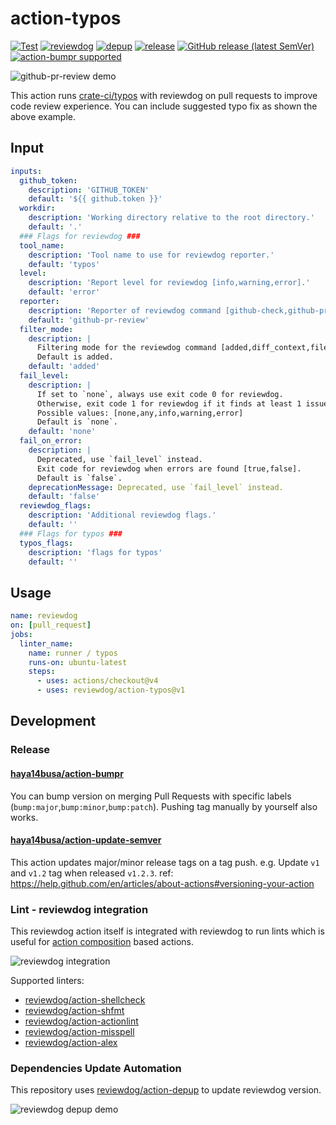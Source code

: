 # action-typos

[![Test](https://github.com/reviewdog/action-typos/workflows/Test/badge.svg)](https://github.com/reviewdog/action-typos/actions?query=workflow%3ATest)
[![reviewdog](https://github.com/reviewdog/action-typos/workflows/reviewdog/badge.svg)](https://github.com/reviewdog/action-typos/actions?query=workflow%3Areviewdog)
[![depup](https://github.com/reviewdog/action-typos/workflows/depup/badge.svg)](https://github.com/reviewdog/action-typos/actions?query=workflow%3Adepup)
[![release](https://github.com/reviewdog/action-typos/workflows/release/badge.svg)](https://github.com/reviewdog/action-typos/actions?query=workflow%3Arelease)
[![GitHub release (latest SemVer)](https://img.shields.io/github/v/release/reviewdog/action-typos?logo=github&sort=semver)](https://github.com/reviewdog/action-typos/releases)
[![action-bumpr supported](https://img.shields.io/badge/bumpr-supported-ff69b4?logo=github&link=https://github.com/haya14busa/action-bumpr)](https://github.com/haya14busa/action-bumpr)

![github-pr-review demo](https://github.com/reviewdog/action-typos/assets/3797062/c1870265-079c-477e-96af-92683bc1998c)

This action runs [crate-ci/typos](https://github.com/crate-ci/typos) with reviewdog on pull requests to improve code review experience.
You can include suggested typo fix as shown the above example.

## Input

```yaml
inputs:
  github_token:
    description: 'GITHUB_TOKEN'
    default: '${{ github.token }}'
  workdir:
    description: 'Working directory relative to the root directory.'
    default: '.'
  ### Flags for reviewdog ###
  tool_name:
    description: 'Tool name to use for reviewdog reporter.'
    default: 'typos'
  level:
    description: 'Report level for reviewdog [info,warning,error].'
    default: 'error'
  reporter:
    description: 'Reporter of reviewdog command [github-check,github-pr-review,github-pr-check].'
    default: 'github-pr-review'
  filter_mode:
    description: |
      Filtering mode for the reviewdog command [added,diff_context,file,nofilter].
      Default is added.
    default: 'added'
  fail_level:
    description: |
      If set to `none`, always use exit code 0 for reviewdog.
      Otherwise, exit code 1 for reviewdog if it finds at least 1 issue with severity greater than or equal to the given level.
      Possible values: [none,any,info,warning,error]
      Default is `none`.
    default: 'none'
  fail_on_error:
    description: |
      Deprecated, use `fail_level` instead.
      Exit code for reviewdog when errors are found [true,false].
      Default is `false`.
    deprecationMessage: Deprecated, use `fail_level` instead.
    default: 'false'
  reviewdog_flags:
    description: 'Additional reviewdog flags.'
    default: ''
  ### Flags for typos ###
  typos_flags:
    description: 'flags for typos'
    default: ''
```

## Usage

```yaml
name: reviewdog
on: [pull_request]
jobs:
  linter_name:
    name: runner / typos
    runs-on: ubuntu-latest
    steps:
      - uses: actions/checkout@v4
      - uses: reviewdog/action-typos@v1
```

## Development

### Release

#### [haya14busa/action-bumpr](https://github.com/haya14busa/action-bumpr)
You can bump version on merging Pull Requests with specific labels (`bump:major`,`bump:minor`,`bump:patch`).
Pushing tag manually by yourself also works.

#### [haya14busa/action-update-semver](https://github.com/haya14busa/action-update-semver)

This action updates major/minor release tags on a tag push. e.g. Update `v1` and `v1.2` tag when released `v1.2.3`.
ref: https://help.github.com/en/articles/about-actions#versioning-your-action

### Lint - reviewdog integration

This reviewdog action itself is integrated with reviewdog to run lints
which is useful for [action composition] based actions.

[action composition]:https://docs.github.com/en/actions/creating-actions/creating-a-composite-action

![reviewdog integration](https://user-images.githubusercontent.com/3797062/72735107-7fbb9600-3bde-11ea-8087-12af76e7ee6f.png)

Supported linters:

- [reviewdog/action-shellcheck](https://github.com/reviewdog/action-shellcheck)
- [reviewdog/action-shfmt](https://github.com/reviewdog/action-shfmt)
- [reviewdog/action-actionlint](https://github.com/reviewdog/action-actionlint)
- [reviewdog/action-misspell](https://github.com/reviewdog/action-misspell)
- [reviewdog/action-alex](https://github.com/reviewdog/action-alex)

### Dependencies Update Automation
This repository uses [reviewdog/action-depup](https://github.com/reviewdog/action-depup) to update
reviewdog version.

![reviewdog depup demo](https://user-images.githubusercontent.com/3797062/73154254-170e7500-411a-11ea-8211-912e9de7c936.png)
